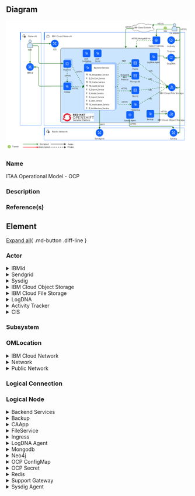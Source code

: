 

## Diagram

![ITAA Operational Model - OCP](../img/lomview_Bk3k0hpv9.png)


### Name


ITAA Operational Model - OCP



### Description




### Reference(s)




## Element

[Expand all](#){ .md-button .diff-line }


### Actor


    

<details markdown=1>
<summary markdown="span">IBMid</summary>

<table>
    <caption></caption>
    <thead>
        <tr>
            <th></th>
            <th></th>
        </tr>
    </thead>
    <tr>
        <td> <strong>Name</strong> </td>
        <td>IBMid</td>
    </tr>
    <tr>
        <td> <strong>Description</strong> </td>
        <td></td>
    </tr>
    <tr>
        <td> <strong>Type</strong> </td>
        <td>IT System</td>
    </tr>
    <tr>
        <td> <strong>Generic Group</strong> </td>
<td>
        
</td>
    </tr>
</table>


</details>


    

<details markdown=1>
<summary markdown="span">Sendgrid</summary>

<table>
    <caption></caption>
    <thead>
        <tr>
            <th></th>
            <th></th>
        </tr>
    </thead>
    <tr>
        <td> <strong>Name</strong> </td>
        <td>Sendgrid</td>
    </tr>
    <tr>
        <td> <strong>Description</strong> </td>
        <td></td>
    </tr>
    <tr>
        <td> <strong>Type</strong> </td>
        <td>IT System</td>
    </tr>
    <tr>
        <td> <strong>Generic Group</strong> </td>
<td>
        
</td>
    </tr>
</table>


</details>


    

<details markdown=1>
<summary markdown="span">Sysdig</summary>

<table>
    <caption></caption>
    <thead>
        <tr>
            <th></th>
            <th></th>
        </tr>
    </thead>
    <tr>
        <td> <strong>Name</strong> </td>
        <td>Sysdig</td>
    </tr>
    <tr>
        <td> <strong>Description</strong> </td>
        <td></td>
    </tr>
    <tr>
        <td> <strong>Type</strong> </td>
        <td>IT System</td>
    </tr>
    <tr>
        <td> <strong>Generic Group</strong> </td>
<td>
        
</td>
    </tr>
</table>


</details>


    

<details markdown=1>
<summary markdown="span">IBM Cloud Object Storage</summary>

<table>
    <caption></caption>
    <thead>
        <tr>
            <th></th>
            <th></th>
        </tr>
    </thead>
    <tr>
        <td> <strong>Name</strong> </td>
        <td>IBM Cloud Object Storage</td>
    </tr>
    <tr>
        <td> <strong>Description</strong> </td>
        <td>Provided by IBM Cloud, used to store backup data within 7 days.</td>
    </tr>
    <tr>
        <td> <strong>Type</strong> </td>
        <td>IT System</td>
    </tr>
    <tr>
        <td> <strong>Generic Group</strong> </td>
<td>
        
</td>
    </tr>
</table>


</details>


    

<details markdown=1>
<summary markdown="span">IBM Cloud File Storage</summary>

<table>
    <caption></caption>
    <thead>
        <tr>
            <th></th>
            <th></th>
        </tr>
    </thead>
    <tr>
        <td> <strong>Name</strong> </td>
        <td>IBM Cloud File Storage</td>
    </tr>
    <tr>
        <td> <strong>Description</strong> </td>
        <td>IBM Cloud File Storage is flash-backed, durable, fast, and flexible NFS-based file storage. Used to store database and file data.</td>
    </tr>
    <tr>
        <td> <strong>Type</strong> </td>
        <td>IT System</td>
    </tr>
    <tr>
        <td> <strong>Generic Group</strong> </td>
<td>
        
</td>
    </tr>
</table>


</details>


    

<details markdown=1>
<summary markdown="span">LogDNA</summary>

<table>
    <caption></caption>
    <thead>
        <tr>
            <th></th>
            <th></th>
        </tr>
    </thead>
    <tr>
        <td> <strong>Name</strong> </td>
        <td>LogDNA</td>
    </tr>
    <tr>
        <td> <strong>Description</strong> </td>
        <td>LogDNA is the service provided by IBM Cloud, receives the container log by the LogDNA agent within the cluster.</td>
    </tr>
    <tr>
        <td> <strong>Type</strong> </td>
        <td>IT System</td>
    </tr>
    <tr>
        <td> <strong>Generic Group</strong> </td>
<td>
        
</td>
    </tr>
</table>


</details>


    

<details markdown=1>
<summary markdown="span">Activity Tracker</summary>

<table>
    <caption></caption>
    <thead>
        <tr>
            <th></th>
            <th></th>
        </tr>
    </thead>
    <tr>
        <td> <strong>Name</strong> </td>
        <td>Activity Tracker</td>
    </tr>
    <tr>
        <td> <strong>Description</strong> </td>
        <td>Activity Tracker is the service provided by IBM Cloud, used to monitor the events in the Servers.</td>
    </tr>
    <tr>
        <td> <strong>Type</strong> </td>
        <td>IT System</td>
    </tr>
    <tr>
        <td> <strong>Generic Group</strong> </td>
<td>
        
</td>
    </tr>
</table>


</details>


    

<details markdown=1>
<summary markdown="span">CIS</summary>

<table>
    <caption></caption>
    <thead>
        <tr>
            <th></th>
            <th></th>
        </tr>
    </thead>
    <tr>
        <td> <strong>Name</strong> </td>
        <td>CIS</td>
    </tr>
    <tr>
        <td> <strong>Description</strong> </td>
        <td></td>
    </tr>
    <tr>
        <td> <strong>Type</strong> </td>
        <td>IT System</td>
    </tr>
    <tr>
        <td> <strong>Generic Group</strong> </td>
<td>
        
</td>
    </tr>
</table>


</details>


    



### Subsystem




### OMLocation


    

<details markdown=1>
<summary markdown="span">IBM Cloud Network</summary>

<table>
    <caption></caption>
    <thead>
        <tr>
            <th></th>
            <th></th>
        </tr>
    </thead>
    <tr>
        <td> <strong>Name</strong> </td>
        <td>IBM Cloud Network</td>
    </tr>
    <tr>
        <td> <strong>Description</strong> </td>
        <td></td>
    </tr>
</table>


</details>


    

<details markdown=1>
<summary markdown="span">Network</summary>

<table>
    <caption></caption>
    <thead>
        <tr>
            <th></th>
            <th></th>
        </tr>
    </thead>
    <tr>
        <td> <strong>Name</strong> </td>
        <td>Network</td>
    </tr>
    <tr>
        <td> <strong>Description</strong> </td>
        <td></td>
    </tr>
</table>


</details>


    

<details markdown=1>
<summary markdown="span">Public Network</summary>

<table>
    <caption></caption>
    <thead>
        <tr>
            <th></th>
            <th></th>
        </tr>
    </thead>
    <tr>
        <td> <strong>Name</strong> </td>
        <td>Public Network</td>
    </tr>
    <tr>
        <td> <strong>Description</strong> </td>
        <td></td>
    </tr>
</table>


</details>


    



### Logical Connection


    



### Logical Node


    

<details markdown=1>
<summary markdown="span">Backend Services</summary>

<table>
    <caption></caption>
    <thead>
        <tr>
            <th></th>
            <th></th>
        </tr>
    </thead>
    <tr>
        <td> <strong>Name</strong> </td>
        <td>Backend Services</td>
    </tr>
    <tr>
        <td> <strong>Description</strong> </td>
        <td></td>
    </tr>
    <tr>
        <td> <strong>Type</strong> </td>
        <td></td>
    </tr>
    <tr>
        <td> <strong>Primary Capability</strong> </td>
        <td>
            
        </td>
    </tr>
    <tr>
        <td> <strong>Implementation</strong> </td>
        <td>
            
                <div><a href="">Loopback4</a></div>
            
                <div><a href="">Node.js</a></div>
            
                <div><a href="">Redis Pub/Sub APIs</a></div>
            
                <div><a href="">Redis SDK</a></div>
            
                <div><a href="">Loopback3</a></div>
            
                <div><a href="">Python</a></div>
            
                <div><a href="">Liberty</a></div>
            
                <div><a href="">POI</a></div>
            
                <div><a href="">Spring Boot</a></div>
            
        </td>
    </tr>
    <tr>
        <td> <strong>Architectural Decision</strong> </td>
        <td>
            
        </td>
    </tr>
    <tr>
        <td> <strong>Non Functional Requirement</strong> </td>
        <td>
            
        </td>
    </tr>
    <tr>
        <td> <strong>Generic Group</strong> </td>
        <td></td>
    </tr>
    <tr>
        <td> <strong>Sub-level Diagram</strong> </td>
        <td></td>
    </tr>
    <tr>
        <td> <strong>Related Diagrams</strong> </td>
        <td>
            
                <div><a href="../../Logical-Operational-View/ITAA Operational Model - OCP">ITAA Operational Model - OCP</a></div>
            
                <div><a href="../../Logical-Operational-View/CA Operational Model - OCP">CA Operational Model - OCP</a></div>
            
        </td>
    </tr>
    <tr>
        <td> <strong>Related Elements</strong> </td>
        <td>
            
                <div>IBM Cloud Network</div>
                
                    
                    <li><a href="../../Logical-Operational-View/ITAA Operational Model - OCP">ITAA Operational Model - OCP</a></li>
                    
                    <li><a href="../../Logical-Operational-View/CA Operational Model - OCP">CA Operational Model - OCP</a></li>
                    
                
            
            
                <div>E_User_Service</div>
                
                    
                    <li><div><a href="../../Logical-Operational-View/ITAA Operational Model - OCP">ITAA Operational Model - OCP</a></div></li>
                    
                    <li><div><a href="../../Logical-Operational-View/CA Operational Model - OCP">CA Operational Model - OCP</a></div></li>
                    
                    <li><div><a href="../../Logical-Operational-View/LOM View - In updates">LOM View - In updates</a></div></li>
                    
                    <li><div><a href="../../Services-View/Architecture Overview">Architecture Overview</a></div></li>
                    
                    <li><div><a href="../../Sequence-View/CA authorization new scenarios">CA authorization new scenarios</a></div></li>
                    
                    <li><div><a href="../../Sequence-View/CA authorization old scenarios">CA authorization old scenarios</a></div></li>
                    
                    <li><div><a href="../../Sequence-View/User Login & Session Mgt Process">User Login & Session Mgt Process</a></div></li>
                    
                    <li><div><a href="../../Sequence-View/Peer Review Request - Expire process">Peer Review Request - Expire process</a></div></li>
                    
                    <li><div><a href="../../Sequence-View/ Customization Export Flow"> Customization Export Flow</a></div></li>
                    
                    <li><div><a href="../../Sequence-View/Peer Review Request - Request process">Peer Review Request - Request process</a></div></li>
                    
                    <li><div><a href="../../Static-View/Overall Service Interaction">Overall Service Interaction</a></div></li>
                    
                    <li><div><a href="../../Static-View/3-rd Party Service Interaction">3-rd Party Service Interaction</a></div></li>
                    
                
            
                <div>E_DocGen_Service</div>
                
                    
                    <li><div><a href="../../Prescribed-Operational-View/POM View - In updates">POM View - In updates</a></div></li>
                    
                    <li><div><a href="../../Logical-Operational-View/ITAA Operational Model - OCP">ITAA Operational Model - OCP</a></div></li>
                    
                    <li><div><a href="../../Logical-Operational-View/CA Operational Model - OCP">CA Operational Model - OCP</a></div></li>
                    
                    <li><div><a href="../../Logical-Operational-View/LOM View - In updates">LOM View - In updates</a></div></li>
                    
                    <li><div><a href="../../Services-View/Architecture Overview">Architecture Overview</a></div></li>
                    
                    <li><div><a href="../../Sequence-View/ Customization Export Flow"> Customization Export Flow</a></div></li>
                    
                    <li><div><a href="../../Static-View/Overall Service Interaction">Overall Service Interaction</a></div></li>
                    
                
            
                <div>E_Model_Service</div>
                
                    
                    <li><div><a href="../../Logical-Operational-View/ITAA Operational Model - OCP">ITAA Operational Model - OCP</a></div></li>
                    
                    <li><div><a href="../../Logical-Operational-View/CA Operational Model - OCP">CA Operational Model - OCP</a></div></li>
                    
                    <li><div><a href="../../Logical-Operational-View/LOM View - In updates">LOM View - In updates</a></div></li>
                    
                    <li><div><a href="../../Services-View/Architecture Overview">Architecture Overview</a></div></li>
                    
                    <li><div><a href="../../Sequence-View/Process Flow - Train co_occurrence model">Process Flow - Train co_occurrence model</a></div></li>
                    
                    <li><div><a href="../../Sequence-View/Process Flow - Search Architecture Assets">Process Flow - Search Architecture Assets</a></div></li>
                    
                    <li><div><a href="../../Static-View/Overall Service Interaction">Overall Service Interaction</a></div></li>
                    
                
            
                <div>E_Export_Service</div>
                
                    
                    <li><div><a href="../../Prescribed-Operational-View/POM View - In updates">POM View - In updates</a></div></li>
                    
                    <li><div><a href="../../Logical-Operational-View/ITAA Operational Model - OCP">ITAA Operational Model - OCP</a></div></li>
                    
                    <li><div><a href="../../Logical-Operational-View/CA Operational Model - OCP">CA Operational Model - OCP</a></div></li>
                    
                    <li><div><a href="../../Logical-Operational-View/LOM View - In updates">LOM View - In updates</a></div></li>
                    
                    <li><div><a href="../../Services-View/Architecture Overview">Architecture Overview</a></div></li>
                    
                    <li><div><a href="../../Static-View/Overall Service Interaction">Overall Service Interaction</a></div></li>
                    
                
            
                <div>E_Architecture_Service</div>
                
                    
                    <li><div><a href="../../Logical-Operational-View/ITAA Operational Model - OCP">ITAA Operational Model - OCP</a></div></li>
                    
                    <li><div><a href="../../Logical-Operational-View/CA Operational Model - OCP">CA Operational Model - OCP</a></div></li>
                    
                    <li><div><a href="../../Logical-Operational-View/LOM View - In updates">LOM View - In updates</a></div></li>
                    
                    <li><div><a href="../../Services-View/Architecture Overview">Architecture Overview</a></div></li>
                    
                    <li><div><a href="../../Sequence-View/IIAA-4071: create drill down diagram flow">IIAA-4071: create drill down diagram flow</a></div></li>
                    
                    <li><div><a href="../../Sequence-View/CA authorization new scenarios">CA authorization new scenarios</a></div></li>
                    
                    <li><div><a href="../../Sequence-View/CA authorization old scenarios">CA authorization old scenarios</a></div></li>
                    
                    <li><div><a href="../../Sequence-View/Peer Review Request - Expire process">Peer Review Request - Expire process</a></div></li>
                    
                    <li><div><a href="../../Sequence-View/Auto Return Pen Flow">Auto Return Pen Flow</a></div></li>
                    
                    <li><div><a href="../../Sequence-View/ Customization Export Flow"> Customization Export Flow</a></div></li>
                    
                    <li><div><a href="../../Sequence-View/Process Flow - Train co_occurrence model">Process Flow - Train co_occurrence model</a></div></li>
                    
                    <li><div><a href="../../Sequence-View/Peer Review Request - Request process">Peer Review Request - Request process</a></div></li>
                    
                    <li><div><a href="../../Sequence-View/Process Flow - Search Architecture Assets">Process Flow - Search Architecture Assets</a></div></li>
                    
                
            
                <div>E_Import_Service</div>
                
                    
                    <li><div><a href="../../Logical-Operational-View/ITAA Operational Model - OCP">ITAA Operational Model - OCP</a></div></li>
                    
                    <li><div><a href="../../Logical-Operational-View/CA Operational Model - OCP">CA Operational Model - OCP</a></div></li>
                    
                    <li><div><a href="../../Logical-Operational-View/LOM View - In updates">LOM View - In updates</a></div></li>
                    
                    <li><div><a href="../../Services-View/Architecture Overview">Architecture Overview</a></div></li>
                    
                    <li><div><a href="../../Static-View/Overall Service Interaction">Overall Service Interaction</a></div></li>
                    
                
            
                <div>TE_Integration_Service</div>
                
                    
                    <li><div><a href="../../Logical-Operational-View/ITAA Operational Model - OCP">ITAA Operational Model - OCP</a></div></li>
                    
                    <li><div><a href="../../Logical-Operational-View/CA Operational Model - OCP">CA Operational Model - OCP</a></div></li>
                    
                    <li><div><a href="../../Logical-Operational-View/LOM View - In updates">LOM View - In updates</a></div></li>
                    
                    <li><div><a href="../../Services-View/Architecture Overview">Architecture Overview</a></div></li>
                    
                    <li><div><a href="../../Sequence-View/Solution Advisor Integration - Update Opportunity">Solution Advisor Integration - Update Opportunity</a></div></li>
                    
                    <li><div><a href="../../Static-View/CA and Maze Integration">CA and Maze Integration</a></div></li>
                    
                    <li><div><a href="../../Static-View/Overall Service Interaction">Overall Service Interaction</a></div></li>
                    
                    <li><div><a href="../../Static-View/3-rd Party Service Interaction">3-rd Party Service Interaction</a></div></li>
                    
                
            
                <div>TE_Audit_Service</div>
                
                    
                    <li><div><a href="../../Logical-Operational-View/ITAA Operational Model - OCP">ITAA Operational Model - OCP</a></div></li>
                    
                    <li><div><a href="../../Logical-Operational-View/CA Operational Model - OCP">CA Operational Model - OCP</a></div></li>
                    
                    <li><div><a href="../../Logical-Operational-View/LOM View - In updates">LOM View - In updates</a></div></li>
                    
                    <li><div><a href="../../Services-View/Architecture Overview">Architecture Overview</a></div></li>
                    
                    <li><div><a href="../../Sequence-View/CA authorization new scenarios">CA authorization new scenarios</a></div></li>
                    
                    <li><div><a href="../../Sequence-View/CA authorization old scenarios">CA authorization old scenarios</a></div></li>
                    
                    <li><div><a href="../../Sequence-View/Auto Return Pen Flow">Auto Return Pen Flow</a></div></li>
                    
                    <li><div><a href="../../Static-View/Overall Service Interaction">Overall Service Interaction</a></div></li>
                    
                
            
                <div>TE_Cache_Service</div>
                
                    
                    <li><div><a href="../../Logical-Operational-View/ITAA Operational Model - OCP">ITAA Operational Model - OCP</a></div></li>
                    
                    <li><div><a href="../../Logical-Operational-View/CA Operational Model - OCP">CA Operational Model - OCP</a></div></li>
                    
                    <li><div><a href="../../Logical-Operational-View/LOM View - In updates">LOM View - In updates</a></div></li>
                    
                    <li><div><a href="../../Services-View/Architecture Overview">Architecture Overview</a></div></li>
                    
                    <li><div><a href="../../Sequence-View/Process Flow - Search Architecture Assets">Process Flow - Search Architecture Assets</a></div></li>
                    
                    <li><div><a href="../../Static-View/Overall Service Interaction">Overall Service Interaction</a></div></li>
                    
                
            
                <div>TE_Notification_Service</div>
                
                    
                    <li><div><a href="../../Logical-Operational-View/ITAA Operational Model - OCP">ITAA Operational Model - OCP</a></div></li>
                    
                    <li><div><a href="../../Logical-Operational-View/CA Operational Model - OCP">CA Operational Model - OCP</a></div></li>
                    
                    <li><div><a href="../../Logical-Operational-View/LOM View - In updates">LOM View - In updates</a></div></li>
                    
                    <li><div><a href="../../Services-View/Architecture Overview">Architecture Overview</a></div></li>
                    
                    <li><div><a href="../../Sequence-View/Peer Review Request - Expire process">Peer Review Request - Expire process</a></div></li>
                    
                    <li><div><a href="../../Sequence-View/Auto Return Pen Flow">Auto Return Pen Flow</a></div></li>
                    
                    <li><div><a href="../../Sequence-View/Process Flow - Train co_occurrence model">Process Flow - Train co_occurrence model</a></div></li>
                    
                    <li><div><a href="../../Sequence-View/Peer Review Request - Request process">Peer Review Request - Request process</a></div></li>
                    
                    <li><div><a href="../../Static-View/Overall Service Interaction">Overall Service Interaction</a></div></li>
                    
                    <li><div><a href="../../Static-View/3-rd Party Service Interaction">3-rd Party Service Interaction</a></div></li>
                    
                
            
        </td>
    </tr>
    
</table>


</details>


    

<details markdown=1>
<summary markdown="span">Backup</summary>

<table>
    <caption></caption>
    <thead>
        <tr>
            <th></th>
            <th></th>
        </tr>
    </thead>
    <tr>
        <td> <strong>Name</strong> </td>
        <td>Backup</td>
    </tr>
    <tr>
        <td> <strong>Description</strong> </td>
        <td></td>
    </tr>
    <tr>
        <td> <strong>Type</strong> </td>
        <td></td>
    </tr>
    <tr>
        <td> <strong>Primary Capability</strong> </td>
        <td>
            
        </td>
    </tr>
    <tr>
        <td> <strong>Implementation</strong> </td>
        <td>
            
        </td>
    </tr>
    <tr>
        <td> <strong>Architectural Decision</strong> </td>
        <td>
            
        </td>
    </tr>
    <tr>
        <td> <strong>Non Functional Requirement</strong> </td>
        <td>
            
        </td>
    </tr>
    <tr>
        <td> <strong>Generic Group</strong> </td>
        <td></td>
    </tr>
    <tr>
        <td> <strong>Sub-level Diagram</strong> </td>
        <td></td>
    </tr>
    <tr>
        <td> <strong>Related Diagrams</strong> </td>
        <td>
            
                <div><a href="../../Logical-Operational-View/ITAA Operational Model - OCP">ITAA Operational Model - OCP</a></div>
            
                <div><a href="../../Logical-Operational-View/CA Operational Model - OCP">CA Operational Model - OCP</a></div>
            
        </td>
    </tr>
    <tr>
        <td> <strong>Related Elements</strong> </td>
        <td>
            
                <div>IBM Cloud Network</div>
                
                    
                    <li><a href="../../Logical-Operational-View/ITAA Operational Model - OCP">ITAA Operational Model - OCP</a></li>
                    
                    <li><a href="../../Logical-Operational-View/CA Operational Model - OCP">CA Operational Model - OCP</a></li>
                    
                
            
            
        </td>
    </tr>
    
</table>


</details>


    

<details markdown=1>
<summary markdown="span">CAApp</summary>

<table>
    <caption></caption>
    <thead>
        <tr>
            <th></th>
            <th></th>
        </tr>
    </thead>
    <tr>
        <td> <strong>Name</strong> </td>
        <td>CAApp</td>
    </tr>
    <tr>
        <td> <strong>Description</strong> </td>
        <td></td>
    </tr>
    <tr>
        <td> <strong>Type</strong> </td>
        <td></td>
    </tr>
    <tr>
        <td> <strong>Primary Capability</strong> </td>
        <td>
            
        </td>
    </tr>
    <tr>
        <td> <strong>Implementation</strong> </td>
        <td>
            
        </td>
    </tr>
    <tr>
        <td> <strong>Architectural Decision</strong> </td>
        <td>
            
        </td>
    </tr>
    <tr>
        <td> <strong>Non Functional Requirement</strong> </td>
        <td>
            
        </td>
    </tr>
    <tr>
        <td> <strong>Generic Group</strong> </td>
        <td></td>
    </tr>
    <tr>
        <td> <strong>Sub-level Diagram</strong> </td>
        <td></td>
    </tr>
    <tr>
        <td> <strong>Related Diagrams</strong> </td>
        <td>
            
                <div><a href="../../Logical-Operational-View/ITAA Operational Model - OCP">ITAA Operational Model - OCP</a></div>
            
                <div><a href="../../Logical-Operational-View/CA Operational Model - OCP">CA Operational Model - OCP</a></div>
            
        </td>
    </tr>
    <tr>
        <td> <strong>Related Elements</strong> </td>
        <td>
            
                <div>IBM Cloud Network</div>
                
                    
                    <li><a href="../../Logical-Operational-View/ITAA Operational Model - OCP">ITAA Operational Model - OCP</a></li>
                    
                    <li><a href="../../Logical-Operational-View/CA Operational Model - OCP">CA Operational Model - OCP</a></li>
                    
                
            
            
        </td>
    </tr>
    
</table>


</details>


    

<details markdown=1>
<summary markdown="span">FileService</summary>

<table>
    <caption></caption>
    <thead>
        <tr>
            <th></th>
            <th></th>
        </tr>
    </thead>
    <tr>
        <td> <strong>Name</strong> </td>
        <td>FileService</td>
    </tr>
    <tr>
        <td> <strong>Description</strong> </td>
        <td></td>
    </tr>
    <tr>
        <td> <strong>Type</strong> </td>
        <td></td>
    </tr>
    <tr>
        <td> <strong>Primary Capability</strong> </td>
        <td>
            
        </td>
    </tr>
    <tr>
        <td> <strong>Implementation</strong> </td>
        <td>
            
        </td>
    </tr>
    <tr>
        <td> <strong>Architectural Decision</strong> </td>
        <td>
            
        </td>
    </tr>
    <tr>
        <td> <strong>Non Functional Requirement</strong> </td>
        <td>
            
        </td>
    </tr>
    <tr>
        <td> <strong>Generic Group</strong> </td>
        <td></td>
    </tr>
    <tr>
        <td> <strong>Sub-level Diagram</strong> </td>
        <td></td>
    </tr>
    <tr>
        <td> <strong>Related Diagrams</strong> </td>
        <td>
            
                <div><a href="../../Logical-Operational-View/ITAA Operational Model - OCP">ITAA Operational Model - OCP</a></div>
            
                <div><a href="../../Logical-Operational-View/CA Operational Model - OCP">CA Operational Model - OCP</a></div>
            
        </td>
    </tr>
    <tr>
        <td> <strong>Related Elements</strong> </td>
        <td>
            
                <div>IBM Cloud Network</div>
                
                    
                    <li><a href="../../Logical-Operational-View/ITAA Operational Model - OCP">ITAA Operational Model - OCP</a></li>
                    
                    <li><a href="../../Logical-Operational-View/CA Operational Model - OCP">CA Operational Model - OCP</a></li>
                    
                
            
            
        </td>
    </tr>
    
</table>


</details>


    

<details markdown=1>
<summary markdown="span">Ingress</summary>

<table>
    <caption></caption>
    <thead>
        <tr>
            <th></th>
            <th></th>
        </tr>
    </thead>
    <tr>
        <td> <strong>Name</strong> </td>
        <td>Ingress</td>
    </tr>
    <tr>
        <td> <strong>Description</strong> </td>
        <td></td>
    </tr>
    <tr>
        <td> <strong>Type</strong> </td>
        <td></td>
    </tr>
    <tr>
        <td> <strong>Primary Capability</strong> </td>
        <td>
            
                <div>connectivity & transformation</div>
            
        </td>
    </tr>
    <tr>
        <td> <strong>Implementation</strong> </td>
        <td>
            
        </td>
    </tr>
    <tr>
        <td> <strong>Architectural Decision</strong> </td>
        <td>
            
        </td>
    </tr>
    <tr>
        <td> <strong>Non Functional Requirement</strong> </td>
        <td>
            
        </td>
    </tr>
    <tr>
        <td> <strong>Generic Group</strong> </td>
        <td></td>
    </tr>
    <tr>
        <td> <strong>Sub-level Diagram</strong> </td>
        <td></td>
    </tr>
    <tr>
        <td> <strong>Related Diagrams</strong> </td>
        <td>
            
                <div><a href="../../Logical-Operational-View/ITAA Operational Model - OCP">ITAA Operational Model - OCP</a></div>
            
                <div><a href="../../Logical-Operational-View/CA Operational Model - OCP">CA Operational Model - OCP</a></div>
            
                <div><a href="../../IT-System-View/IT System View - IBM Cloud Based">IT System View - IBM Cloud Based</a></div>
            
        </td>
    </tr>
    <tr>
        <td> <strong>Related Elements</strong> </td>
        <td>
            
                <div>IBM Cloud Network</div>
                
                    
                    <li><a href="../../Logical-Operational-View/ITAA Operational Model - OCP">ITAA Operational Model - OCP</a></li>
                    
                    <li><a href="../../Logical-Operational-View/CA Operational Model - OCP">CA Operational Model - OCP</a></li>
                    
                
            
            
                <div>connectivity & transformation</div>
                
            
        </td>
    </tr>
    
</table>


</details>


    

<details markdown=1>
<summary markdown="span">LogDNA Agent</summary>

<table>
    <caption></caption>
    <thead>
        <tr>
            <th></th>
            <th></th>
        </tr>
    </thead>
    <tr>
        <td> <strong>Name</strong> </td>
        <td>LogDNA Agent</td>
    </tr>
    <tr>
        <td> <strong>Description</strong> </td>
        <td></td>
    </tr>
    <tr>
        <td> <strong>Type</strong> </td>
        <td></td>
    </tr>
    <tr>
        <td> <strong>Primary Capability</strong> </td>
        <td>
            
        </td>
    </tr>
    <tr>
        <td> <strong>Implementation</strong> </td>
        <td>
            
        </td>
    </tr>
    <tr>
        <td> <strong>Architectural Decision</strong> </td>
        <td>
            
        </td>
    </tr>
    <tr>
        <td> <strong>Non Functional Requirement</strong> </td>
        <td>
            
        </td>
    </tr>
    <tr>
        <td> <strong>Generic Group</strong> </td>
        <td></td>
    </tr>
    <tr>
        <td> <strong>Sub-level Diagram</strong> </td>
        <td></td>
    </tr>
    <tr>
        <td> <strong>Related Diagrams</strong> </td>
        <td>
            
                <div><a href="../../Logical-Operational-View/ITAA Operational Model - OCP">ITAA Operational Model - OCP</a></div>
            
                <div><a href="../../Logical-Operational-View/CA Operational Model - OCP">CA Operational Model - OCP</a></div>
            
        </td>
    </tr>
    <tr>
        <td> <strong>Related Elements</strong> </td>
        <td>
            
                <div>IBM Cloud Network</div>
                
                    
                    <li><a href="../../Logical-Operational-View/ITAA Operational Model - OCP">ITAA Operational Model - OCP</a></li>
                    
                    <li><a href="../../Logical-Operational-View/CA Operational Model - OCP">CA Operational Model - OCP</a></li>
                    
                
            
            
        </td>
    </tr>
    
</table>


</details>


    

<details markdown=1>
<summary markdown="span">Mongodb</summary>

<table>
    <caption></caption>
    <thead>
        <tr>
            <th></th>
            <th></th>
        </tr>
    </thead>
    <tr>
        <td> <strong>Name</strong> </td>
        <td>Mongodb</td>
    </tr>
    <tr>
        <td> <strong>Description</strong> </td>
        <td>Mongodb is used to store User Information, History Data, Audit, and Integration Data. </td>
    </tr>
    <tr>
        <td> <strong>Type</strong> </td>
        <td></td>
    </tr>
    <tr>
        <td> <strong>Primary Capability</strong> </td>
        <td>
            
                <div>data</div>
            
        </td>
    </tr>
    <tr>
        <td> <strong>Implementation</strong> </td>
        <td>
            
        </td>
    </tr>
    <tr>
        <td> <strong>Architectural Decision</strong> </td>
        <td>
            
        </td>
    </tr>
    <tr>
        <td> <strong>Non Functional Requirement</strong> </td>
        <td>
            
        </td>
    </tr>
    <tr>
        <td> <strong>Generic Group</strong> </td>
        <td></td>
    </tr>
    <tr>
        <td> <strong>Sub-level Diagram</strong> </td>
        <td></td>
    </tr>
    <tr>
        <td> <strong>Related Diagrams</strong> </td>
        <td>
            
                <div><a href="../../Logical-Operational-View/ITAA Operational Model - OCP">ITAA Operational Model - OCP</a></div>
            
                <div><a href="../../Logical-Operational-View/CA Operational Model - OCP">CA Operational Model - OCP</a></div>
            
                <div><a href="../../Logical-Operational-View/LOM View - In updates">LOM View - In updates</a></div>
            
                <div><a href="../../IT-System-View/IT System View - IBM Cloud Based">IT System View - IBM Cloud Based</a></div>
            
        </td>
    </tr>
    <tr>
        <td> <strong>Related Elements</strong> </td>
        <td>
            
                <div>IBM Cloud Network</div>
                
                    
                    <li><a href="../../Logical-Operational-View/ITAA Operational Model - OCP">ITAA Operational Model - OCP</a></li>
                    
                    <li><a href="../../Logical-Operational-View/CA Operational Model - OCP">CA Operational Model - OCP</a></li>
                    
                
            
            
                <div>data</div>
                
            
        </td>
    </tr>
    
</table>


</details>


    

<details markdown=1>
<summary markdown="span">Neo4j</summary>

<table>
    <caption></caption>
    <thead>
        <tr>
            <th></th>
            <th></th>
        </tr>
    </thead>
    <tr>
        <td> <strong>Name</strong> </td>
        <td>Neo4j</td>
    </tr>
    <tr>
        <td> <strong>Description</strong> </td>
        <td>Neo4j is used store Architecture Meta Data, and Architecture Instana Data. </td>
    </tr>
    <tr>
        <td> <strong>Type</strong> </td>
        <td></td>
    </tr>
    <tr>
        <td> <strong>Primary Capability</strong> </td>
        <td>
            
                <div>data</div>
            
        </td>
    </tr>
    <tr>
        <td> <strong>Implementation</strong> </td>
        <td>
            
        </td>
    </tr>
    <tr>
        <td> <strong>Architectural Decision</strong> </td>
        <td>
            
                <div><a href="../../Architectural Decisions/architecturaldecision_HkB_Zx2a74HhY">Use Neo4j to store Architecture Data</a></div>
            
        </td>
    </tr>
    <tr>
        <td> <strong>Non Functional Requirement</strong> </td>
        <td>
            
                <div><a href="../../Non Functional Requirements/nonfunctionalrequirement_rklwWx3pXEB2F">System Availability</a></div>
            
        </td>
    </tr>
    <tr>
        <td> <strong>Generic Group</strong> </td>
        <td></td>
    </tr>
    <tr>
        <td> <strong>Sub-level Diagram</strong> </td>
        <td></td>
    </tr>
    <tr>
        <td> <strong>Related Diagrams</strong> </td>
        <td>
            
                <div><a href="../../Logical-Operational-View/ITAA Operational Model - OCP">ITAA Operational Model - OCP</a></div>
            
                <div><a href="../../Logical-Operational-View/CA Operational Model - OCP">CA Operational Model - OCP</a></div>
            
                <div><a href="../../Logical-Operational-View/LOM View - In updates">LOM View - In updates</a></div>
            
                <div><a href="../../IT-System-View/IT System View - IBM Cloud Based">IT System View - IBM Cloud Based</a></div>
            
        </td>
    </tr>
    <tr>
        <td> <strong>Related Elements</strong> </td>
        <td>
            
                <div>System Availability</div>
                
                    
                    <li><a href="../../Logical-Operational-View/ITAA Operational Model - OCP">ITAA Operational Model - OCP</a></li>
                    
                    <li><a href="../../Logical-Operational-View/CA Operational Model - OCP">CA Operational Model - OCP</a></li>
                    
                    <li><a href="../../Logical-Operational-View/LOM View - In updates">LOM View - In updates</a></li>
                    
                    <li><a href="../../IT-System-View/IT System View - IBM Cloud Based">IT System View - IBM Cloud Based</a></li>
                    
                
            
                <div>Use Neo4j to store Architecture Data</div>
                
                    
                    <li><a href="../../Logical-Operational-View/ITAA Operational Model - OCP">ITAA Operational Model - OCP</a></li>
                    
                    <li><a href="../../Logical-Operational-View/CA Operational Model - OCP">CA Operational Model - OCP</a></li>
                    
                    <li><a href="../../Logical-Operational-View/LOM View - In updates">LOM View - In updates</a></li>
                    
                    <li><a href="../../IT-System-View/IT System View - IBM Cloud Based">IT System View - IBM Cloud Based</a></li>
                    
                
            
                <div>IBM Cloud Network</div>
                
                    
                    <li><a href="../../Logical-Operational-View/ITAA Operational Model - OCP">ITAA Operational Model - OCP</a></li>
                    
                    <li><a href="../../Logical-Operational-View/CA Operational Model - OCP">CA Operational Model - OCP</a></li>
                    
                
            
            
                <div>data</div>
                
            
        </td>
    </tr>
    
</table>


</details>


    

<details markdown=1>
<summary markdown="span">OCP ConfigMap</summary>

<table>
    <caption></caption>
    <thead>
        <tr>
            <th></th>
            <th></th>
        </tr>
    </thead>
    <tr>
        <td> <strong>Name</strong> </td>
        <td>OCP ConfigMap</td>
    </tr>
    <tr>
        <td> <strong>Description</strong> </td>
        <td></td>
    </tr>
    <tr>
        <td> <strong>Type</strong> </td>
        <td></td>
    </tr>
    <tr>
        <td> <strong>Primary Capability</strong> </td>
        <td>
            
        </td>
    </tr>
    <tr>
        <td> <strong>Implementation</strong> </td>
        <td>
            
        </td>
    </tr>
    <tr>
        <td> <strong>Architectural Decision</strong> </td>
        <td>
            
        </td>
    </tr>
    <tr>
        <td> <strong>Non Functional Requirement</strong> </td>
        <td>
            
        </td>
    </tr>
    <tr>
        <td> <strong>Generic Group</strong> </td>
        <td></td>
    </tr>
    <tr>
        <td> <strong>Sub-level Diagram</strong> </td>
        <td></td>
    </tr>
    <tr>
        <td> <strong>Related Diagrams</strong> </td>
        <td>
            
                <div><a href="../../Logical-Operational-View/ITAA Operational Model - OCP">ITAA Operational Model - OCP</a></div>
            
                <div><a href="../../Logical-Operational-View/CA Operational Model - OCP">CA Operational Model - OCP</a></div>
            
        </td>
    </tr>
    <tr>
        <td> <strong>Related Elements</strong> </td>
        <td>
            
                <div>IBM Cloud Network</div>
                
                    
                    <li><a href="../../Logical-Operational-View/ITAA Operational Model - OCP">ITAA Operational Model - OCP</a></li>
                    
                    <li><a href="../../Logical-Operational-View/CA Operational Model - OCP">CA Operational Model - OCP</a></li>
                    
                
            
            
        </td>
    </tr>
    
</table>


</details>


    

<details markdown=1>
<summary markdown="span">OCP Secret</summary>

<table>
    <caption></caption>
    <thead>
        <tr>
            <th></th>
            <th></th>
        </tr>
    </thead>
    <tr>
        <td> <strong>Name</strong> </td>
        <td>OCP Secret</td>
    </tr>
    <tr>
        <td> <strong>Description</strong> </td>
        <td></td>
    </tr>
    <tr>
        <td> <strong>Type</strong> </td>
        <td></td>
    </tr>
    <tr>
        <td> <strong>Primary Capability</strong> </td>
        <td>
            
        </td>
    </tr>
    <tr>
        <td> <strong>Implementation</strong> </td>
        <td>
            
        </td>
    </tr>
    <tr>
        <td> <strong>Architectural Decision</strong> </td>
        <td>
            
        </td>
    </tr>
    <tr>
        <td> <strong>Non Functional Requirement</strong> </td>
        <td>
            
        </td>
    </tr>
    <tr>
        <td> <strong>Generic Group</strong> </td>
        <td></td>
    </tr>
    <tr>
        <td> <strong>Sub-level Diagram</strong> </td>
        <td></td>
    </tr>
    <tr>
        <td> <strong>Related Diagrams</strong> </td>
        <td>
            
                <div><a href="../../Logical-Operational-View/ITAA Operational Model - OCP">ITAA Operational Model - OCP</a></div>
            
                <div><a href="../../Logical-Operational-View/CA Operational Model - OCP">CA Operational Model - OCP</a></div>
            
        </td>
    </tr>
    <tr>
        <td> <strong>Related Elements</strong> </td>
        <td>
            
                <div>IBM Cloud Network</div>
                
                    
                    <li><a href="../../Logical-Operational-View/ITAA Operational Model - OCP">ITAA Operational Model - OCP</a></li>
                    
                    <li><a href="../../Logical-Operational-View/CA Operational Model - OCP">CA Operational Model - OCP</a></li>
                    
                
            
            
        </td>
    </tr>
    
</table>


</details>


    

<details markdown=1>
<summary markdown="span">Redis</summary>

<table>
    <caption></caption>
    <thead>
        <tr>
            <th></th>
            <th></th>
        </tr>
    </thead>
    <tr>
        <td> <strong>Name</strong> </td>
        <td>Redis</td>
    </tr>
    <tr>
        <td> <strong>Description</strong> </td>
        <td>Redis is used for two capabilities<div><ul><li>Used to cache frequent fetch data, like users private &amp; bookmarked architecture list</li><li>Used as notification framework to subscribe/emit events. </li></ul></div></td>
    </tr>
    <tr>
        <td> <strong>Type</strong> </td>
        <td></td>
    </tr>
    <tr>
        <td> <strong>Primary Capability</strong> </td>
        <td>
            
                <div>data</div>
            
        </td>
    </tr>
    <tr>
        <td> <strong>Implementation</strong> </td>
        <td>
            
        </td>
    </tr>
    <tr>
        <td> <strong>Architectural Decision</strong> </td>
        <td>
            
        </td>
    </tr>
    <tr>
        <td> <strong>Non Functional Requirement</strong> </td>
        <td>
            
                <div><a href="../../Non Functional Requirements/nonfunctionalrequirement_rklwWx3pXEB2F">System Availability</a></div>
            
        </td>
    </tr>
    <tr>
        <td> <strong>Generic Group</strong> </td>
        <td></td>
    </tr>
    <tr>
        <td> <strong>Sub-level Diagram</strong> </td>
        <td></td>
    </tr>
    <tr>
        <td> <strong>Related Diagrams</strong> </td>
        <td>
            
                <div><a href="../../Logical-Operational-View/ITAA Operational Model - OCP">ITAA Operational Model - OCP</a></div>
            
                <div><a href="../../Logical-Operational-View/CA Operational Model - OCP">CA Operational Model - OCP</a></div>
            
                <div><a href="../../Logical-Operational-View/LOM View - In updates">LOM View - In updates</a></div>
            
                <div><a href="../../IT-System-View/IT System View - IBM Cloud Based">IT System View - IBM Cloud Based</a></div>
            
        </td>
    </tr>
    <tr>
        <td> <strong>Related Elements</strong> </td>
        <td>
            
                <div>System Availability</div>
                
                    
                    <li><a href="../../Logical-Operational-View/ITAA Operational Model - OCP">ITAA Operational Model - OCP</a></li>
                    
                    <li><a href="../../Logical-Operational-View/CA Operational Model - OCP">CA Operational Model - OCP</a></li>
                    
                    <li><a href="../../Logical-Operational-View/LOM View - In updates">LOM View - In updates</a></li>
                    
                    <li><a href="../../IT-System-View/IT System View - IBM Cloud Based">IT System View - IBM Cloud Based</a></li>
                    
                
            
                <div>IBM Cloud Network</div>
                
                    
                    <li><a href="../../Logical-Operational-View/ITAA Operational Model - OCP">ITAA Operational Model - OCP</a></li>
                    
                    <li><a href="../../Logical-Operational-View/CA Operational Model - OCP">CA Operational Model - OCP</a></li>
                    
                
            
            
                <div>data</div>
                
            
        </td>
    </tr>
    
</table>


</details>


    

<details markdown=1>
<summary markdown="span">Support Gateway</summary>

<table>
    <caption></caption>
    <thead>
        <tr>
            <th></th>
            <th></th>
        </tr>
    </thead>
    <tr>
        <td> <strong>Name</strong> </td>
        <td>Support Gateway</td>
    </tr>
    <tr>
        <td> <strong>Description</strong> </td>
        <td></td>
    </tr>
    <tr>
        <td> <strong>Type</strong> </td>
        <td></td>
    </tr>
    <tr>
        <td> <strong>Primary Capability</strong> </td>
        <td>
            
        </td>
    </tr>
    <tr>
        <td> <strong>Implementation</strong> </td>
        <td>
            
        </td>
    </tr>
    <tr>
        <td> <strong>Architectural Decision</strong> </td>
        <td>
            
        </td>
    </tr>
    <tr>
        <td> <strong>Non Functional Requirement</strong> </td>
        <td>
            
        </td>
    </tr>
    <tr>
        <td> <strong>Generic Group</strong> </td>
        <td></td>
    </tr>
    <tr>
        <td> <strong>Sub-level Diagram</strong> </td>
        <td></td>
    </tr>
    <tr>
        <td> <strong>Related Diagrams</strong> </td>
        <td>
            
                <div><a href="../../Logical-Operational-View/ITAA Operational Model - OCP">ITAA Operational Model - OCP</a></div>
            
                <div><a href="../../Logical-Operational-View/CA Operational Model - OCP">CA Operational Model - OCP</a></div>
            
        </td>
    </tr>
    <tr>
        <td> <strong>Related Elements</strong> </td>
        <td>
            
                <div>IBM Cloud Network</div>
                
                    
                    <li><a href="../../Logical-Operational-View/ITAA Operational Model - OCP">ITAA Operational Model - OCP</a></li>
                    
                    <li><a href="../../Logical-Operational-View/CA Operational Model - OCP">CA Operational Model - OCP</a></li>
                    
                
            
            
        </td>
    </tr>
    
</table>


</details>


    

<details markdown=1>
<summary markdown="span">Sysdig Agent</summary>

<table>
    <caption></caption>
    <thead>
        <tr>
            <th></th>
            <th></th>
        </tr>
    </thead>
    <tr>
        <td> <strong>Name</strong> </td>
        <td>Sysdig Agent</td>
    </tr>
    <tr>
        <td> <strong>Description</strong> </td>
        <td></td>
    </tr>
    <tr>
        <td> <strong>Type</strong> </td>
        <td></td>
    </tr>
    <tr>
        <td> <strong>Primary Capability</strong> </td>
        <td>
            
        </td>
    </tr>
    <tr>
        <td> <strong>Implementation</strong> </td>
        <td>
            
        </td>
    </tr>
    <tr>
        <td> <strong>Architectural Decision</strong> </td>
        <td>
            
        </td>
    </tr>
    <tr>
        <td> <strong>Non Functional Requirement</strong> </td>
        <td>
            
        </td>
    </tr>
    <tr>
        <td> <strong>Generic Group</strong> </td>
        <td></td>
    </tr>
    <tr>
        <td> <strong>Sub-level Diagram</strong> </td>
        <td></td>
    </tr>
    <tr>
        <td> <strong>Related Diagrams</strong> </td>
        <td>
            
                <div><a href="../../Logical-Operational-View/ITAA Operational Model - OCP">ITAA Operational Model - OCP</a></div>
            
        </td>
    </tr>
    <tr>
        <td> <strong>Related Elements</strong> </td>
        <td>
            
                <div>IBM Cloud Network</div>
                
                    
                    <li><a href="../../Logical-Operational-View/ITAA Operational Model - OCP">ITAA Operational Model - OCP</a></li>
                    
                    <li><a href="../../Logical-Operational-View/CA Operational Model - OCP">CA Operational Model - OCP</a></li>
                    
                
            
            
        </td>
    </tr>
    
</table>


</details>


    

